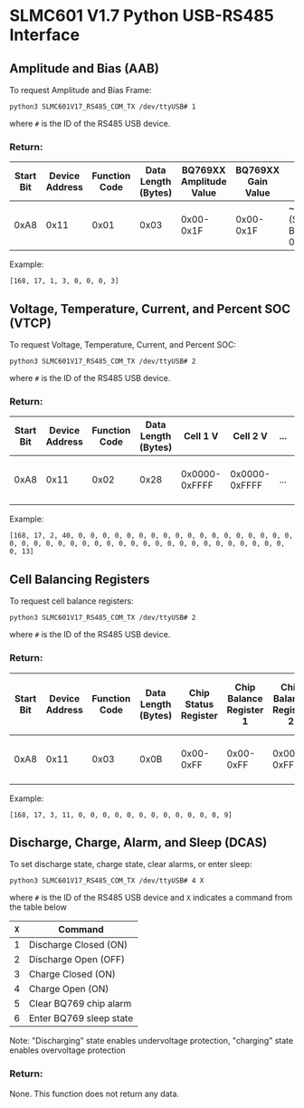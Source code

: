 # SLMC601 V1.7 Python USB-RS485 Interface

## Amplitude and Bias (AAB)
To request Amplitude and Bias Frame:
```cli
python3 SLMC601V17_RS485_COM_TX /dev/ttyUSB# 1
```
where `#` is the ID of the RS485 USB device.

### Return:
Start Bit | Device Address | Function Code | Data Length (Bytes) | BQ769XX Amplitude Value | BQ769XX Gain Value | CRC |
|---|---|---|---|---|---|---|
0xA8 | 0x11 | 0x01 | 0x03 | 0x00-0x1F | 0x00-0x1F | ~(SUM(B0-B7) & 0x1111)+1 |

Example:
```cli
[168, 17, 1, 3, 0, 0, 0, 3]
```

## Voltage, Temperature, Current, and Percent SOC (VTCP)
To request Voltage, Temperature, Current, and Percent SOC:
```cli
python3 SLMC601V17_RS485_COM_TX /dev/ttyUSB# 2
```
where `#` is the ID of the RS485 USB device.

### Return:
Start Bit | Device Address | Function Code | Data Length (Bytes) | Cell 1 V | Cell 2 V | ... | Cell 15 V | Batt V | Temp 1 | Temp 2 | Temp 3 | Batt Current (A) | SOC | CRC |
|---|---|---|---|---|---|---|---|---|---|---|---|---|---|---|
0xA8 | 0x11 | 0x02 | 0x28 | 0x0000-0xFFFF | 0x0000-0xFFFF | ... | 0x0000-0xFFFF | 0x0000-0xFFFF | 0x0000-0xFFFF | 0x0000-0xFFFF | 0x0000-0xFFFF | -32768-32767 | 0-1000 | ~(SUM(B0-B46) & 0x1111)+1 |

Example:
```cli
[168, 17, 2, 40, 0, 0, 0, 0, 0, 0, 0, 0, 0, 0, 0, 0, 0, 0, 0, 0, 0, 0, 0, 0, 0, 0, 0, 0, 0, 0, 0, 0, 0, 0, 0, 0, 0, 0, 0, 0, 0, 0, 0, 0, 0, 0, 13]
```

## Cell Balancing Registers
To request cell balance registers:
```cli
python3 SLMC601V17_RS485_COM_TX /dev/ttyUSB# 2
```
where `#` is the ID of the RS485 USB device.

### Return:
Start Bit | Device Address | Function Code | Data Length (Bytes) | Chip Status Register | Chip Balance Register 1 | Chip Balance Register 2 | Chip Balance Register 3 | Control Register 1 | Control Register 2 | Chip Protection Register 1 | Chip Protection Register 2 | Chip Protection Register 3 | Chip Setting Register Over Voltage | Chip Setting Register Under Voltage | Chip Configuration Register | CRC |
|---|---|---|---|---|---|---|---|---|---|---|---|---|---|---|---|---|
0xA8 | 0x11 | 0x03 | 0x0B | 0x00-0xFF | 0x00-0xFF | 0x00-0xFF | 0x00-0xFF | 0x00-0xFF | 0x00-0xFF | 0x00-0xFF | 0x00-0xFF | 0x00-0xFF | 0x00-0xFF | 0x00-0xFF | 0x00-0xFF | ~(SUM(B0-B46) & 0x1111)+1 |

Example:
```cli
[168, 17, 3, 11, 0, 0, 0, 0, 0, 0, 0, 0, 0, 0, 0, 0, 9]
```

## Discharge, Charge, Alarm, and Sleep (DCAS)
To set discharge state, charge state, clear alarms, or enter sleep:
```cli
python3 SLMC601V17_RS485_COM_TX /dev/ttyUSB# 4 X
```
where `#` is the ID of the RS485 USB device and `X` indicates a command from the table below

| `X` | Command |
|-----|---------|
| 1 | Discharge Closed (ON) |
| 2 | Discharge Open (OFF) |
| 3 | Charge Closed (ON) |
| 4 | Charge Open (ON) |
| 5 | Clear BQ769 chip alarm |
| 6 | Enter BQ769 sleep state |

Note: "Discharging" state enables undervoltage protection, "charging" state enables overvoltage protection

### Return:

None. This function does not return any data.


